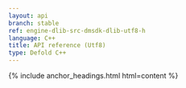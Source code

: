 ```yaml
---
layout: api
branch: stable
ref: engine-dlib-src-dmsdk-dlib-utf8-h
language: C++
title: API reference (Utf8)
type: Defold C++
---
```

{% include anchor_headings.html html=content %}